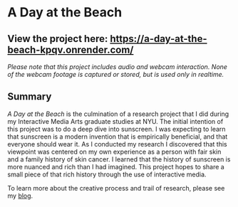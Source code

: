 # A Day at the Beach

## View the project here: https://a-day-at-the-beach-kpqv.onrender.com/
_Please note that this project includes audio and webcam interaction. None of the webcam footage is captured or stored, but is used only in realtime._

## Summary
_A Day at the Beach_ is the culmination of a research project that I did during my Interactive Media Arts graduate studies at NYU. The initial intention of this project was to do a deep dive into sunscreen. I was expecting to learn that sunscreen is a modern invention that is empirically beneficial, and that everyone should wear it. As I conducted my research I discovered that this viewpoint was centered on my own experience as a person with fair skin and a family history of skin cancer. I learned that the history of sunscreen is more nuanced and rich than I had imagined. This project hopes to share a small piece of that rich history through the use of interactive media.

To learn more about the creative process and trail of research, please see my [blog](https://elizabethengelman.notion.site/Sunscreen-Project-Development-76a128eb2c8b451190593ba8a55a5cec).
